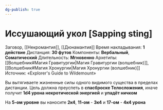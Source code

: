 ```yaml
---
dg-publish: true
---
```

# Иссушающий укол [Sapping sting]
Заговор, [[Некромантия]], [[Дюнамантия]]
Время накладывания: **1 действие**
Дистанция: **30 футов**
Компоненты: **Вербальный**, **Соматический**
Длительность: **Мгновенно**
Архетипы: [[Волшебник#Магия Гравитургии|Магия Гравитургии (волшебник)]], [[Волшебник#Магия Хронургии|Магия Хронургии (волшебник)]]
Источник: «Explorer's Guide to Wildemount»

Вы вытягиваете жизненные силы одного видимого существа в пределах дистанции. Цель должна преуспеть в **спасброске Телосложения**, иначе получит **1d4 урона некротической энергией** и **упадёт ничком**

На **5-ом уровне** вы наносите **2к4**, **11-ом** - **3к4** и **17-ом** - **4к4 урона**